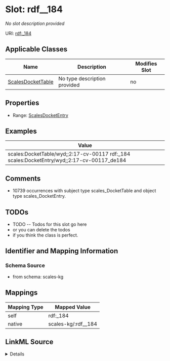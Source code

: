 

# Slot: rdf__184


_No slot description provided_





URI: [rdf:_184](http://www.w3.org/1999/02/22-rdf-syntax-ns#_184)



<!-- no inheritance hierarchy -->





## Applicable Classes

| Name | Description | Modifies Slot |
| --- | --- | --- |
| [ScalesDocketTable](../classes/ScalesDocketTable.md) | No type description provided |  no  |







## Properties

* Range: [ScalesDocketEntry](../classes/ScalesDocketEntry.md)






## Examples

| Value |
| --- |
| scales:DocketTable/wyd;;2:17-cv-00117 rdf:_184 scales:DocketEntry/wyd;;2:17-cv-00117_de184 |

## Comments

* 10739 occurrences with subject type scales_DocketTable and object type scales_DocketEntry.

## TODOs

* TODO -- Todos for this slot go here
* or you can delete the todos
* if you think the class is perfect.

## Identifier and Mapping Information







### Schema Source


* from schema: scales-kg




## Mappings

| Mapping Type | Mapped Value |
| ---  | ---  |
| self | rdf:_184 |
| native | scales-kg/:rdf__184 |




## LinkML Source

<details>
```yaml
name: rdf__184
description: No slot description provided
todos:
- TODO -- Todos for this slot go here
- or you can delete the todos
- if you think the class is perfect.
comments:
- 10739 occurrences with subject type scales_DocketTable and object type scales_DocketEntry.
examples:
- value: scales:DocketTable/wyd;;2:17-cv-00117 rdf:_184 scales:DocketEntry/wyd;;2:17-cv-00117_de184
from_schema: scales-kg
rank: 1000
slot_uri: rdf:_184
alias: rdf__184
domain_of:
- scales_DocketTable
range: scales_DocketEntry

```
</details>